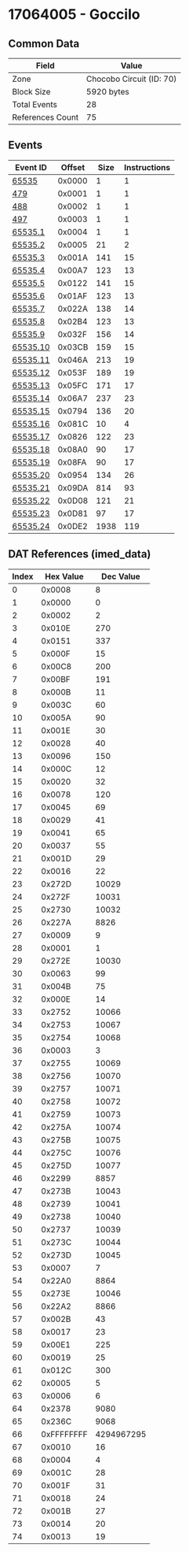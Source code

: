 # 17064005 - Goccilo

## Common Data

| Field            | Value                    |
|------------------|--------------------------|
| Zone             | Chocobo Circuit (ID: 70) |
| Block Size       | 5920 bytes               |
| Total Events     | 28                       |
| References Count | 75                       |

## Events

| Event ID                  | Offset   |   Size |   Instructions |
|---------------------------|----------|--------|----------------|
| [65535](./65535.md)       | 0x0000   |      1 |              1 |
| [479](./479.md)           | 0x0001   |      1 |              1 |
| [488](./488.md)           | 0x0002   |      1 |              1 |
| [497](./497.md)           | 0x0003   |      1 |              1 |
| [65535.1](./65535.1.md)   | 0x0004   |      1 |              1 |
| [65535.2](./65535.2.md)   | 0x0005   |     21 |              2 |
| [65535.3](./65535.3.md)   | 0x001A   |    141 |             15 |
| [65535.4](./65535.4.md)   | 0x00A7   |    123 |             13 |
| [65535.5](./65535.5.md)   | 0x0122   |    141 |             15 |
| [65535.6](./65535.6.md)   | 0x01AF   |    123 |             13 |
| [65535.7](./65535.7.md)   | 0x022A   |    138 |             14 |
| [65535.8](./65535.8.md)   | 0x02B4   |    123 |             13 |
| [65535.9](./65535.9.md)   | 0x032F   |    156 |             14 |
| [65535.10](./65535.10.md) | 0x03CB   |    159 |             15 |
| [65535.11](./65535.11.md) | 0x046A   |    213 |             19 |
| [65535.12](./65535.12.md) | 0x053F   |    189 |             19 |
| [65535.13](./65535.13.md) | 0x05FC   |    171 |             17 |
| [65535.14](./65535.14.md) | 0x06A7   |    237 |             23 |
| [65535.15](./65535.15.md) | 0x0794   |    136 |             20 |
| [65535.16](./65535.16.md) | 0x081C   |     10 |              4 |
| [65535.17](./65535.17.md) | 0x0826   |    122 |             23 |
| [65535.18](./65535.18.md) | 0x08A0   |     90 |             17 |
| [65535.19](./65535.19.md) | 0x08FA   |     90 |             17 |
| [65535.20](./65535.20.md) | 0x0954   |    134 |             26 |
| [65535.21](./65535.21.md) | 0x09DA   |    814 |             93 |
| [65535.22](./65535.22.md) | 0x0D08   |    121 |             21 |
| [65535.23](./65535.23.md) | 0x0D81   |     97 |             17 |
| [65535.24](./65535.24.md) | 0x0DE2   |   1938 |            119 |

## DAT References (imed_data)

|   Index | Hex Value   |   Dec Value |
|---------|-------------|-------------|
|       0 | 0x0008      |           8 |
|       1 | 0x0000      |           0 |
|       2 | 0x0002      |           2 |
|       3 | 0x010E      |         270 |
|       4 | 0x0151      |         337 |
|       5 | 0x000F      |          15 |
|       6 | 0x00C8      |         200 |
|       7 | 0x00BF      |         191 |
|       8 | 0x000B      |          11 |
|       9 | 0x003C      |          60 |
|      10 | 0x005A      |          90 |
|      11 | 0x001E      |          30 |
|      12 | 0x0028      |          40 |
|      13 | 0x0096      |         150 |
|      14 | 0x000C      |          12 |
|      15 | 0x0020      |          32 |
|      16 | 0x0078      |         120 |
|      17 | 0x0045      |          69 |
|      18 | 0x0029      |          41 |
|      19 | 0x0041      |          65 |
|      20 | 0x0037      |          55 |
|      21 | 0x001D      |          29 |
|      22 | 0x0016      |          22 |
|      23 | 0x272D      |       10029 |
|      24 | 0x272F      |       10031 |
|      25 | 0x2730      |       10032 |
|      26 | 0x227A      |        8826 |
|      27 | 0x0009      |           9 |
|      28 | 0x0001      |           1 |
|      29 | 0x272E      |       10030 |
|      30 | 0x0063      |          99 |
|      31 | 0x004B      |          75 |
|      32 | 0x000E      |          14 |
|      33 | 0x2752      |       10066 |
|      34 | 0x2753      |       10067 |
|      35 | 0x2754      |       10068 |
|      36 | 0x0003      |           3 |
|      37 | 0x2755      |       10069 |
|      38 | 0x2756      |       10070 |
|      39 | 0x2757      |       10071 |
|      40 | 0x2758      |       10072 |
|      41 | 0x2759      |       10073 |
|      42 | 0x275A      |       10074 |
|      43 | 0x275B      |       10075 |
|      44 | 0x275C      |       10076 |
|      45 | 0x275D      |       10077 |
|      46 | 0x2299      |        8857 |
|      47 | 0x273B      |       10043 |
|      48 | 0x2739      |       10041 |
|      49 | 0x2738      |       10040 |
|      50 | 0x2737      |       10039 |
|      51 | 0x273C      |       10044 |
|      52 | 0x273D      |       10045 |
|      53 | 0x0007      |           7 |
|      54 | 0x22A0      |        8864 |
|      55 | 0x273E      |       10046 |
|      56 | 0x22A2      |        8866 |
|      57 | 0x002B      |          43 |
|      58 | 0x0017      |          23 |
|      59 | 0x00E1      |         225 |
|      60 | 0x0019      |          25 |
|      61 | 0x012C      |         300 |
|      62 | 0x0005      |           5 |
|      63 | 0x0006      |           6 |
|      64 | 0x2378      |        9080 |
|      65 | 0x236C      |        9068 |
|      66 | 0xFFFFFFFF  |  4294967295 |
|      67 | 0x0010      |          16 |
|      68 | 0x0004      |           4 |
|      69 | 0x001C      |          28 |
|      70 | 0x001F      |          31 |
|      71 | 0x0018      |          24 |
|      72 | 0x001B      |          27 |
|      73 | 0x0014      |          20 |
|      74 | 0x0013      |          19 |
